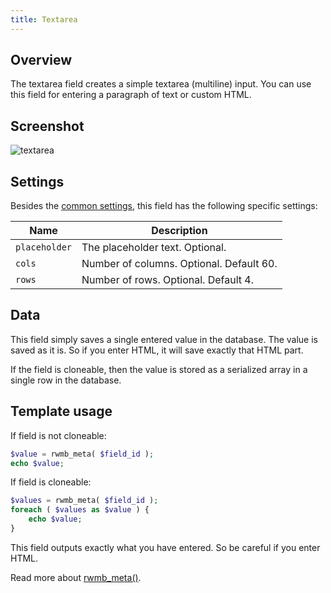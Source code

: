 ```yaml
---
title: Textarea
---
```


## Overview

The textarea field creates a simple textarea (multiline) input. You can use this field for entering a paragraph of text or custom HTML.

## Screenshot

![textarea](https://i.imgur.com/Wrg9ISA.png)

## Settings

Besides the [common settings](/creating-fields-with-code/#field-settings), this field has the following specific settings:

Name | Description
--- | ---
`placeholder` | The placeholder text. Optional.
`cols` | Number of columns. Optional. Default 60.
`rows` | Number of rows. Optional. Default 4.

## Data

This field simply saves a single entered value in the database. The value is saved as it is. So if you enter HTML, it will save exactly that HTML part.

If the field is cloneable, then the value is stored as a serialized array in a single row in the database.

## Template usage

If field is not cloneable:

```php
$value = rwmb_meta( $field_id );
echo $value;
```

If field is cloneable:

```php
$values = rwmb_meta( $field_id );
foreach ( $values as $value ) {
    echo $value;
}
```

This field outputs exactly what you have entered. So be careful if you enter HTML.

Read more about [rwmb_meta()](/functions/rwmb-meta/).